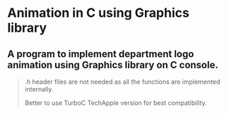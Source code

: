

# Animation in C using Graphics library



## A program to implement department logo animation using Graphics library on C console.





> .h header files are not needed as all the functions are implemented
> internally.
> 
> 
> Better to use TurboC TechApple version for best compatibility.
